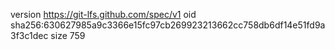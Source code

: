 version https://git-lfs.github.com/spec/v1
oid sha256:630627985a9c3366e15fc97cb269923213662cc758db6df14e51fd9a3f3c1dec
size 759
